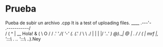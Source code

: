 # Prueba
Pueba de subir un archivo .cpp
It is a test of uploading files.
                        ____
                   .---'-    \
      .-----------/           \
     /           (         ^  |   __ Hola!
&   (             \        O  /  / .'
'._/(              '-'  (.   (_.' /
     \                    \     ./
      |    |       |    |/ '._.'
       )   @).____\|  @ |
   .  /    /       (    | mrf
  \|, '_:::\  . ..  '_:::\ ..\).Ney
